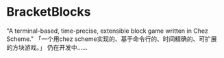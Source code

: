# BracketBlocks
"A terminal-based, time-precise, extensible block game written in Chez Scheme."
「一个用chez scheme实现的、基于命令行的、时间精确的、可扩展的方块游戏。」
仍在开发中……
